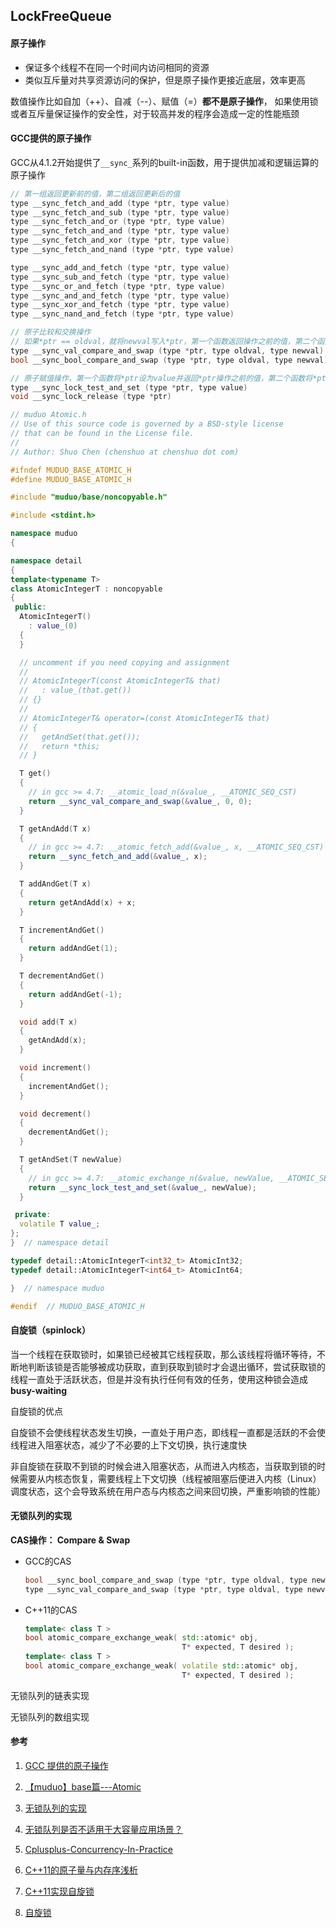 ## LockFreeQueue

#### 原子操作

- 保证多个线程不在同一个时间内访问相同的资源
- 类似互斥量对共享资源访问的保护，但是原子操作更接近底层，效率更高

数值操作比如自加（++）、自减（--）、赋值（=）**都不是原子操作**， 如果使用锁或者互斥量保证操作的安全性，对于较高并发的程序会造成一定的性能瓶颈 



#### GCC提供的原子操作

GCC从4.1.2开始提供了`__sync_`系列的built-in函数，用于提供加减和逻辑运算的原子操作 

```c
// 第一组返回更新前的值，第二组返回更新后的值
type __sync_fetch_and_add (type *ptr, type value)
type __sync_fetch_and_sub (type *ptr, type value)
type __sync_fetch_and_or (type *ptr, type value)
type __sync_fetch_and_and (type *ptr, type value)
type __sync_fetch_and_xor (type *ptr, type value)
type __sync_fetch_and_nand (type *ptr, type value)

type __sync_add_and_fetch (type *ptr, type value)
type __sync_sub_and_fetch (type *ptr, type value)
type __sync_or_and_fetch (type *ptr, type value)
type __sync_and_and_fetch (type *ptr, type value)
type __sync_xor_and_fetch (type *ptr, type value)
type __sync_nand_and_fetch (type *ptr, type value)

// 原子比较和交换操作
// 如果*ptr == oldval，就将newval写入*ptr，第一个函数返回操作之前的值，第二个函数在相等并写入的情况下返回true
type __sync_val_compare_and_swap (type *ptr, type oldval, type newval)
bool __sync_bool_compare_and_swap (type *ptr, type oldval, type newval)

// 原子赋值操作，第一个函数将*ptr设为value并返回*ptr操作之前的值，第二个函数将*ptr置零
type __sync_lock_test_and_set (type *ptr, type value)
void __sync_lock_release (type *ptr)
```

```c++
// muduo Atomic.h
// Use of this source code is governed by a BSD-style license
// that can be found in the License file.
//
// Author: Shuo Chen (chenshuo at chenshuo dot com)

#ifndef MUDUO_BASE_ATOMIC_H
#define MUDUO_BASE_ATOMIC_H

#include "muduo/base/noncopyable.h"

#include <stdint.h>

namespace muduo
{

namespace detail
{
template<typename T>
class AtomicIntegerT : noncopyable
{
 public:
  AtomicIntegerT()
    : value_(0)
  {
  }

  // uncomment if you need copying and assignment
  //
  // AtomicIntegerT(const AtomicIntegerT& that)
  //   : value_(that.get())
  // {}
  //
  // AtomicIntegerT& operator=(const AtomicIntegerT& that)
  // {
  //   getAndSet(that.get());
  //   return *this;
  // }

  T get()
  {
    // in gcc >= 4.7: __atomic_load_n(&value_, __ATOMIC_SEQ_CST)
    return __sync_val_compare_and_swap(&value_, 0, 0);
  }

  T getAndAdd(T x)
  {
    // in gcc >= 4.7: __atomic_fetch_add(&value_, x, __ATOMIC_SEQ_CST)
    return __sync_fetch_and_add(&value_, x);
  }

  T addAndGet(T x)
  {
    return getAndAdd(x) + x;
  }

  T incrementAndGet()
  {
    return addAndGet(1);
  }

  T decrementAndGet()
  {
    return addAndGet(-1);
  }

  void add(T x)
  {
    getAndAdd(x);
  }

  void increment()
  {
    incrementAndGet();
  }

  void decrement()
  {
    decrementAndGet();
  }

  T getAndSet(T newValue)
  {
    // in gcc >= 4.7: __atomic_exchange_n(&value, newValue, __ATOMIC_SEQ_CST)
    return __sync_lock_test_and_set(&value_, newValue);
  }

 private:
  volatile T value_;
};
}  // namespace detail

typedef detail::AtomicIntegerT<int32_t> AtomicInt32;
typedef detail::AtomicIntegerT<int64_t> AtomicInt64;

}  // namespace muduo

#endif  // MUDUO_BASE_ATOMIC_H
```



#### 自旋锁（spinlock）

当一个线程在获取锁时，如果锁已经被其它线程获取，那么该线程将循环等待，不断地判断该锁是否能够被成功获取，直到获取到锁时才会退出循环，尝试获取锁的线程一直处于活跃状态，但是并没有执行任何有效的任务，使用这种锁会造成**busy-waiting**

自旋锁的优点

自旋锁不会使线程状态发生切换，一直处于用户态，即线程一直都是活跃的不会使线程进入阻塞状态，减少了不必要的上下文切换，执行速度快 

非自旋锁在获取不到锁的时候会进入阻塞状态，从而进入内核态，当获取到锁的时候需要从内核态恢复，需要线程上下文切换（线程被阻塞后便进入内核（Linux）调度状态，这个会导致系统在用户态与内核态之间来回切换，严重影响锁的性能） 



#### 无锁队列的实现

**CAS操作： Compare & Swap** 

- GCC的CAS

  ```c
  bool __sync_bool_compare_and_swap (type *ptr, type oldval, type newval, ...)
  type __sync_val_compare_and_swap (type *ptr, type oldval, type newval, ...)
  ```

- C++11的CAS

  ```c++
  template< class T >
  bool atomic_compare_exchange_weak( std::atomic* obj,
                                     T* expected, T desired );
  template< class T >
  bool atomic_compare_exchange_weak( volatile std::atomic* obj,
                                     T* expected, T desired );
  ```

无锁队列的链表实现

无锁队列的数组实现



#### 参考

1. [GCC 提供的原子操作](https://www.cnblogs.com/FrankTan/archive/2010/12/11/1903377.html)

2. [【muduo】base篇---Atomic](https://blog.csdn.net/daaikuaichuan/article/details/86179766)

3. [无锁队列的实现](https://coolshell.cn/articles/8239.html)

4. [无锁队列是否不适用于大容量应用场景？](https://www.zhihu.com/question/25960605/answer/71689105)

5. [Cplusplus-Concurrency-In-Practice](https://github.com/forhappy/Cplusplus-Concurrency-In-Practice)

6. [C++11的原子量与内存序浅析](https://www.cnblogs.com/FateTHarlaown/p/8919235.html)

7. [C++11实现自旋锁](https://blog.csdn.net/jeffasd/article/details/80661804)

8. [自旋锁](http://blog.leanote.com/post/medusar/%E8%87%AA%E6%97%8B%E9%94%81)